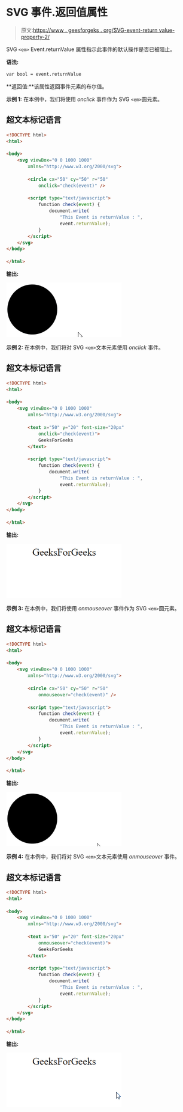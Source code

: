 # SVG 事件.返回值属性

> 原文:[https://www . geesforgeks . org/SVG-event-return value-property-2/](https://www.geeksforgeeks.org/svg-event-returnvalue-property-2/)

SVG `<em>` Event.returnValue 属性指示此事件的默认操作是否已被阻止。

**语法:**

```html
var bool = event.returnValue
```

**返回值:**该属性返回事件元素的布尔值。

**示例 1:** 在本例中，我们将使用 *onclick* 事件作为 SVG `<em>`圆元素。

## 超文本标记语言

```html
<!DOCTYPE html>
<html>

<body>
    <svg viewBox="0 0 1000 1000" 
        xmlns="http://www.w3.org/2000/svg">

        <circle cx="50" cy="50" r="50" 
            onclick="check(event)" />

        <script type="text/javascript">
            function check(event) {
                document.write(
                    "This Event is returnValue : ",
                    event.returnValue);
            }
        </script>
    </svg>
</body>

</html>
```

**输出:**

![](img/f06eb1024a89dad18b410088a314d477.png)

**示例 2:** 在本例中，我们将对 SVG `<em>`文本元素使用 *onclick* 事件。

## 超文本标记语言

```html
<!DOCTYPE html>
<html>

<body>
    <svg viewBox="0 0 1000 1000" 
        xmlns="http://www.w3.org/2000/svg">

        <text x="50" y="20" font-size="20px" 
            onclick="check(event)">
            GeeksForGeeks
        </text>

        <script type="text/javascript">
            function check(event) {
                document.write(
                    "This Event is returnValue : ",
                    event.returnValue);
            }
        </script>
    </svg>
</body>

</html>
```

**输出:**

![](img/0152649cc6e9abe507982693dd9b5616.png)

**示例 3:** 在本例中，我们将使用 *onmouseover* 事件作为 SVG `<em>`圆元素。

## 超文本标记语言

```html
<!DOCTYPE html>
<html>

<body>
    <svg viewBox="0 0 1000 1000" 
        xmlns="http://www.w3.org/2000/svg">

        <circle cx="50" cy="50" r="50" 
            onmouseover="check(event)" />

        <script type="text/javascript">
            function check(event) {
                document.write(
                    "This Event is returnValue : ",
                    event.returnValue);
            }
        </script>
    </svg>
</body>

</html>
```

**输出:**

![](img/4c90827656ce96dad1b700afc6ab4951.png)

**示例 4:** 在本例中，我们将对 SVG `<em>`文本元素使用 *onmouseover* 事件。

## 超文本标记语言

```html
<!DOCTYPE html>
<html>

<body>
    <svg viewBox="0 0 1000 1000" 
        xmlns="http://www.w3.org/2000/svg">

        <text x="50" y="20" font-size="20px"
            onmouseover="check(event)">
            GeeksForGeeks
        </text>

        <script type="text/javascript">
            function check(event) {
                document.write(
                    "This Event is returnValue : ",
                    event.returnValue);
            }
        </script>
    </svg>
</body>

</html>
```

**输出:**

![](img/5634029f6e60ac1eab43dd377de046f9.png)